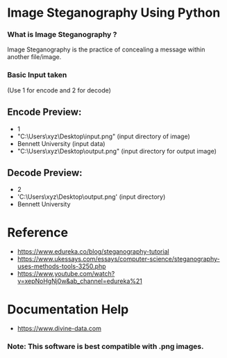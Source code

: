 # Image Steganography Using Python


###  What is Image Steganography ?
Image Steganography is the practice of concealing a message within another file/image.

### Basic Input taken
(Use 1 for encode and 2 for decode)
## Encode Preview:
 * 1
 * "C:\Users\xyz\Desktop\input.png" (input directory of image)
 * Bennett University (input data)
 * "C:\Users\xyz\Desktop\output.png" (input directory for output image)

## Decode Preview:
 * 2
 * 'C:\Users\xyz\Desktop\output.png' (input directory)
 * Bennett University
 

# Reference
* https://www.edureka.co/blog/steganography-tutorial
* https://www.ukessays.com/essays/computer-science/steganography-uses-methods-tools-3250.php
* https://www.youtube.com/watch?v=xepNoHgNj0w&ab_channel=edureka%21

# Documentation Help
* https://www.divine-data.com

### Note: This software is best compatible with .png images.
